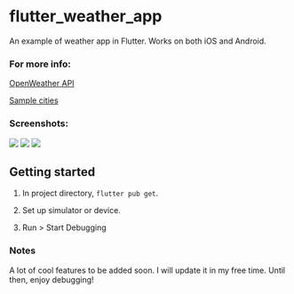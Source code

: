 # flutter_weather_app
An example of weather app in Flutter. Works on both iOS and Android.

### For more info:

[OpenWeather API](https://openweathermap.org/api)

[Sample cities](https://simplemaps.com/data/my-cities)

### Screenshots:

![](https://i.imgur.com/8Q0aac9.gif) ![](https://i.imgur.com/0KntVqE.gif) ![](https://i.imgur.com/itCdCEX.gif) 

## Getting started

1. In project directory, `flutter pub get`.

2. Set up simulator or device.

3. Run > Start Debugging

### Notes

A lot of cool features to be added soon. I will update it in my free time. Until then, enjoy debugging!

